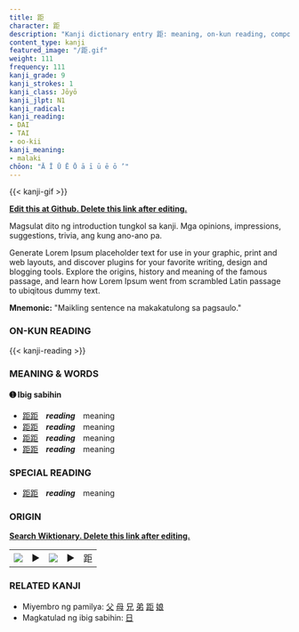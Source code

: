 ```yaml
---
title: 距
character: 距
description: "Kanji dictionary entry 距: meaning, on-kun reading, compounds, origin, related kanji"
content_type: kanji
featured_image: "/距.gif"
weight: 111
frequency: 111
kanji_grade: 9
kanji_strokes: 1
kanji_class: Jōyō
kanji_jlpt: N1
kanji_radical: 
kanji_reading: 
- DAI
- TAI
- oo-kii
kanji_meaning:
- malaki
chōon: "Ā Ī Ū Ē Ō ā ī ū ē ō ’"
---
```

[//]: # (Don't edit the line below. Kanji animated GIF code is automatically generated.)
{{< kanji-gif >}}

[//]: # (Edit below this line.)

**[Edit this at Github. Delete this link after editing.](https://github.com/tim0g/tim/tree/main/content/kanji/距/index.md)**

Magsulat dito ng introduction tungkol sa kanji. Mga opinions, impressions, suggestions, trivia, ang kung ano-ano pa.

Generate Lorem Ipsum placeholder text for use in your graphic, print and web layouts, and discover plugins for your favorite writing, design and blogging tools. Explore the origins, history and meaning of the famous passage, and learn how Lorem Ipsum went from scrambled Latin passage to ubiqitous dummy text.
 
**Mnemonic:** "Maikling sentence na makakatulong sa pagsaulo."

### ON-KUN READING

[//]: # (Don't edit the line below. ON-KUN READING code is automatically generated.)
{{< kanji-reading >}}

### MEANING & WORDS

#### ➊ **Ibig sabihin**
  - [距](../距)[距](../距)　***reading***　meaning
  - [距](../距)[距](../距)　***reading***　meaning
  - [距](../距)[距](../距)　***reading***　meaning
  - [距](../距)[距](../距)　***reading***　meaning

### SPECIAL READING
  - [距](../距)[距](../距)　***reading***　meaning

### ORIGIN

**[Search Wiktionary. Delete this link after editing.](https://wiktionary.org/wiki/距)**
<table class="kanji-table"><tr><td>
<img src="60px-距-bronze.svg.png">
</td><td>▶</td><td>
<img src="60px-距-oracle.svg.png">
</td><td>▶</td>
<td class="kanji-origin">距</td>
</tr></table>

### RELATED KANJI
- Miyembro ng pamilya: [父](../父) [母](../母) [兄](../兄) [弟](../弟) [距](../距) [娘](../娘)
- Magkatulad ng ibig sabihin: [日](../日)
